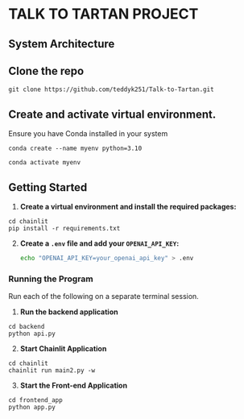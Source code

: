 # TALK TO TARTAN PROJECT
## System Architecture





## Clone the repo
```
git clone https://github.com/teddyk251/Talk-to-Tartan.git
```
## Create and activate  virtual environment.
Ensure you have Conda installed in your system
```
conda create --name myenv python=3.10
```
```
conda activate myenv
```
## Getting Started
1. **Create a virtual environment and install the required packages:**

```
cd chainlit
pip install -r requirements.txt
```
2. **Create a `.env` file and add your `OPENAI_API_KEY`:**

    ```sh
    echo "OPENAI_API_KEY=your_openai_api_key" > .env
    ```

### Running the Program
Run each of the following on a separate terminal session.
1. **Run the backend application**
```
cd backend
python api.py
```
2. **Start Chainlit Application**
```
cd chainlit
chainlit run main2.py -w
```
3. **Start the Front-end Application**
```
cd frontend_app
python app.py
```


